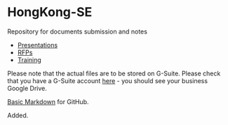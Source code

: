 # HongKong-SE
Repository for documents submission and notes

* [Presentations](https://github.com/ericyfng/HongKong-SE/tree/master/Presentations)
* [RFPs](https://github.com/ericyfng/HongKong-SE/tree/master/RFPs)
* [Training](https://github.com/ericyfng/HongKong-SE/tree/master/Training)

Please note that the actual files are to be stored on G-Suite.  Please check that you have a G-Suite account [here](https://gdrive.juniper.net) - you should see your business Google Drive.


[Basic Markdown](https://docs.github.com/en/github/writing-on-github/basic-writing-and-formatting-syntax) for GitHub.

Added.
